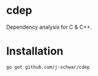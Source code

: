 # cdep

Dependency analysis for C &amp; C++.

# Installation

```
go get github.com/j-schwar/cdep
```
